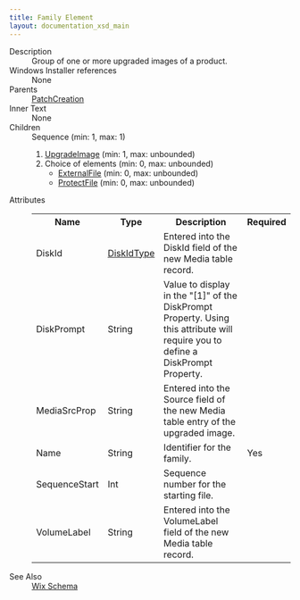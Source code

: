 ```yaml
---
title: Family Element
layout: documentation_xsd_main
---
```

<dl>
  <dt>Description</dt>
  <dd>Group of one or more upgraded images of a product.</dd>
  <dt>Windows Installer references</dt>
  <dd>None</dd>
  <dt>Parents</dt>
  <dd>
    <a href="../patchcreation/">PatchCreation</a>
  </dd>
  <dt>Inner Text</dt>
  <dd>None</dd>
  <dt>Children</dt>
  <dd>Sequence (min: 1, max: 1)<ol><li><a href="../upgradeimage/">UpgradeImage</a> (min: 1, max: unbounded)</li><li>Choice of elements (min: 0, max: unbounded)<ul><li><a href="../externalfile/">ExternalFile</a> (min: 0, max: unbounded)</li><li><a href="../protectfile/">ProtectFile</a> (min: 0, max: unbounded)</li></ul></li></ol></dd>
  <dt>Attributes</dt>
  <dd>
    <table cellspacing="0" cellpadding="0" class="schema">
      <tr>
        <th width="15%">Name</th>
        <th width="15%">Type</th>
        <th width="65%">Description</th>
        <th width="15%">Required</th>
      </tr>
      <tr>
        <td>DiskId</td>
        <td><a href="../simple_type_diskidtype/">DiskIdType</a></td>
        <td>Entered into the DiskId field of the new Media table record.</td>
        <td>&nbsp;</td>
      </tr>
      <tr>
        <td>DiskPrompt</td>
        <td>String</td>
        <td>Value to display in the "[1]" of the DiskPrompt Property.  Using this attribute will require you to define a DiskPrompt Property.</td>
        <td>&nbsp;</td>
      </tr>
      <tr>
        <td>MediaSrcProp</td>
        <td>String</td>
        <td>Entered into the Source field of the new Media table entry of the upgraded image.</td>
        <td>&nbsp;</td>
      </tr>
      <tr>
        <td>Name</td>
        <td>String</td>
        <td>Identifier for the family.</td>
        <td>Yes</td>
      </tr>
      <tr>
        <td>SequenceStart</td>
        <td>Int</td>
        <td>Sequence number for the starting file.</td>
        <td>&nbsp;</td>
      </tr>
      <tr>
        <td>VolumeLabel</td>
        <td>String</td>
        <td>Entered into the VolumeLabel field of the new Media table record.</td>
        <td>&nbsp;</td>
      </tr>
    </table>
  </dd>
  <dt>See Also</dt>
  <dd>
    <a href="../wix">Wix Schema</a>
  </dd>
</dl>
